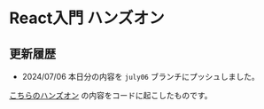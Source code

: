 # React入門 ハンズオン

## 更新履歴
- 2024/07/06 本日分の内容を `july06` ブランチにプッシュしました。

[こちらのハンズオン](https://www.notion.so/React-defef1f533974500b9c820534ce793ea) の内容をコードに起こしたものです。

